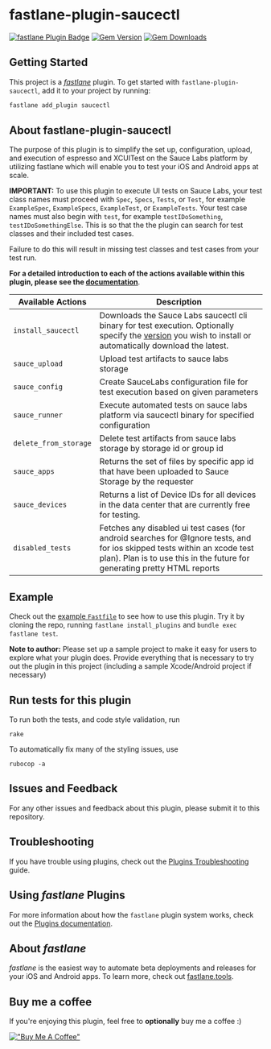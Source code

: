 # fastlane-plugin-saucectl

[![fastlane Plugin Badge](https://rawcdn.githack.com/fastlane/fastlane/master/fastlane/assets/plugin-badge.svg)](https://rubygems.org/gems/fastlane-plugin-saucectl)
[![Gem Version](https://badge.fury.io/rb/fastlane-plugin-saucectl.svg)](https://badge.fury.io/rb/fastlane-plugin-saucectl)
[![Gem Downloads](https://img.shields.io/gem/dt/fastlane-plugin-saucectl?color=light-green)](https://img.shields.io/gem/dt/fastlane-plugin-saucectl)

## Getting Started

This project is a [_fastlane_](https://github.com/fastlane/fastlane) plugin. To get started with `fastlane-plugin-saucectl`, add it to your project by running:

```bash
fastlane add_plugin saucectl
```

## About fastlane-plugin-saucectl

The purpose of this plugin is to simplify the set up, configuration, upload, and execution of espresso and XCUITest on the Sauce Labs platform by utilizing fastlane which will enable you to test your iOS and Android apps at scale.

**IMPORTANT:** To use this plugin to execute UI tests on Sauce Labs, your test class names must proceed with `Spec`, `Specs`, `Tests`, or `Test`, for example `ExampleSpec`, `ExampleSpecs`, `ExampleTest`, or `ExampleTests`. Your test case names must also begin with `test`, for example `testIDoSomething`, `testIDoSomethingElse`. This is so that the the plugin can search for test classes and their included test cases.

Failure to do this will result in missing test classes and test cases from your test run.

**For a detailed introduction to each of the actions available within this plugin, please see the [documentation](https://ianrhamilton.github.io/fastlane-plugin-saucectl/#fastlane-plugin-saucectl)**.

| Available Actions   | Description                                                                                                                                                                                                  |
|---------------------|--------------------------------------------------------------------------------------------------------------------------------------------------------------------------------------------------------------|
| `install_saucectl`    | Downloads the Sauce Labs saucectl cli binary for test execution. Optionally specify the [version](https://github.com/saucelabs/saucectl/releases/) you wish to install or automatically download the latest. |
| `sauce_upload`        | Upload test artifacts to sauce labs storage                                                                                                                                                                  | 
| `sauce_config`        | Create SauceLabs configuration file for test execution based on given parameters                                                                                                                             |
| `sauce_runner`        | Execute automated tests on sauce labs platform via saucectl binary for specified configuration                                                                                                               | 
| `delete_from_storage` | Delete test artifacts from sauce labs storage by storage id or group id                                                                                                                                      |
| `sauce_apps`          | Returns the set of files by specific app id that have been uploaded to Sauce Storage by the requester                                                                                                        |
| `sauce_devices`       | Returns a list of Device IDs for all devices in the data center that are currently free for testing.                                                                                                         |
| `disabled_tests`      | Fetches any disabled ui test cases (for android searches for @Ignore tests, and for ios skipped tests within an xcode test plan). Plan is to use this in the future for generating pretty HTML reports       | 

## Example

Check out the [example `Fastfile`](fastlane/Fastfile) to see how to use this plugin. Try it by cloning the repo, running `fastlane install_plugins` and `bundle exec fastlane test`.

**Note to author:** Please set up a sample project to make it easy for users to explore what your plugin does. Provide everything that is necessary to try out the plugin in this project (including a sample Xcode/Android project if necessary)

## Run tests for this plugin

To run both the tests, and code style validation, run

```
rake
```

To automatically fix many of the styling issues, use
```
rubocop -a
```

## Issues and Feedback

For any other issues and feedback about this plugin, please submit it to this repository.

## Troubleshooting

If you have trouble using plugins, check out the [Plugins Troubleshooting](https://docs.fastlane.tools/plugins/plugins-troubleshooting/) guide.

## Using _fastlane_ Plugins

For more information about how the `fastlane` plugin system works, check out the [Plugins documentation](https://docs.fastlane.tools/plugins/create-plugin/).

## About _fastlane_

_fastlane_ is the easiest way to automate beta deployments and releases for your iOS and Android apps. To learn more, check out [fastlane.tools](https://fastlane.tools).

## Buy me a coffee
If you're enjoying this plugin, feel free to **optionally** buy me a coffee :) 

[!["Buy Me A Coffee"](https://www.buymeacoffee.com/assets/img/custom_images/orange_img.png)](https://www.buymeacoffee.com/ianrhamilton)

